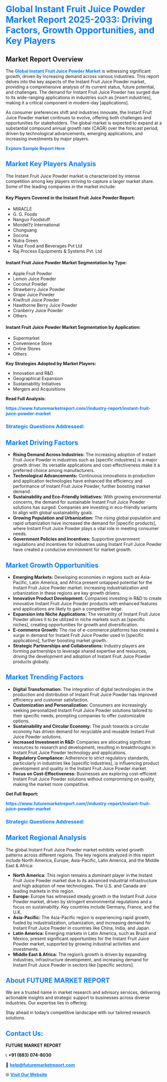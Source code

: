 <h1 style="color: #007BFF;">Global Instant Fruit Juice Powder Market Report 2025-2033: Driving Factors, Growth Opportunities, and Key Players</h1>

<section id="overview">
<h2>Market Report Overview</h2>
<p>The <a href="https://www.futuremarketreport.com//industry-report/instant-fruit-juice-powder-market" style="color: #007BFF; text-decoration: none;"><strong>Global Instant Fruit Juice Powder Market</strong></a> is witnessing significant growth, driven by increasing demand across various industries. This report delves into the key aspects of the Instant Fruit Juice Powder market, providing a comprehensive analysis of its current status, future potential, and challenges. The demand for Instant Fruit Juice Powder has surged due to its wide-ranging applications in industries such as [insert industries], making it a critical component in modern-day [applications].</p>
<p>As consumer preferences shift and industries innovate, the Instant Fruit Juice Powder market continues to evolve, offering both challenges and opportunities for stakeholders. The global market is expected to expand at a substantial compound annual growth rate (CAGR) over the forecast period, driven by technological advancements, emerging applications, and increasing investments by major players.</p>
</section>

<section id="overview">
<p><a href="https://www.futuremarketreport.com//request-sample/reportId=89182" style="color: #007BFF; text-decoration: none;"><strong>Explore Sample Report Here</strong></a></p>
</section>

<section id="key-players">
<h2 style="color: #007BFF;">Market Key Players Analysis</h2>
<p>The Instant Fruit Juice Powder market is characterized by intense competition among key players striving to capture a larger market share. Some of the leading companies in the market include:</p>
<h4>Key Players Covered in the Instant Fruit Juice Powder Report:</h4>
<ul><li>MIRACLE</li><li>G. G. Foods</li><li>Nanguo Foodstuff</li><li>Mondel?z International</li><li>Chunguang</li><li>Socona</li><li>Nutra Green</li><li>Vitaz Food and Beverages Pvt Ltd</li><li>Raj Process Equipments &amp; Systems Pvt. Ltd</li></ul>
<h4>Instant Fruit Juice Powder Market Segmentation by Type:</h4>
<ul><li>Apple Fruit Powder</li><li>Lemon Juice Powder</li><li>Coconut Powder</li><li>Strawberry Juice Powder</li><li>Grape Juice Powder</li><li>Kiwifruit Juice Powder</li><li>Hawthorne Berry Juice Powder</li><li>Cranberry Juice Powder</li><li>Others</li></ul>

<h4>Instant Fruit Juice Powder Market Segmentation by Application:</h4>
<ul><li>Supermarket</li><li>Convenience Store</li><li>Online Stores</li><li>Others</li></ul>
<p><strong>Key Strategies Adopted by Market Players:</strong></p>
<ul>
<li>Innovation and R&D</li>
<li>Geographical Expansion</li>
<li>Sustainability Initiatives</li>
<li>Mergers and Acquisitions</li>
</ul>
</section>

<section>
<p><strong>Read Full Analysis: </strong></p><a href="https://www.futuremarketreport.com//industry-report/instant-fruit-juice-powder-market" style="color: #007BFF; text-decoration: none;"><strong>https://www.futuremarketreport.com//industry-report/instant-fruit-juice-powder-market</strong></a>
<h3 style="color: #007BFF;">Strategic Questions Addressed:</h3>
</section>

<section id="driving-factors">
<h2 style="color: #007BFF;">Market Driving Factors</h2>
<ul>
<li><strong>Rising Demand Across Industries:</strong> The increasing adoption of Instant Fruit Juice Powder in industries such as [specific industries] is a major growth driver. Its versatile applications and cost-effectiveness make it a preferred choice among manufacturers.</li>
<li><strong>Technological Advancements:</strong> Continuous innovations in production and application technologies have enhanced the efficiency and performance of Instant Fruit Juice Powder, further boosting market demand.</li>
<li><strong>Sustainability and Eco-Friendly Initiatives:</strong> With growing environmental concerns, the demand for sustainable Instant Fruit Juice Powder solutions has surged. Companies are investing in eco-friendly variants to align with global sustainability goals.</li>
<li><strong>Growing Population and Urbanization:</strong> The rising global population and rapid urbanization have increased the demand for [specific products], where Instant Fruit Juice Powder plays a vital role in meeting consumer needs.</li>
<li><strong>Government Policies and Incentives:</strong> Supportive government regulations and incentives for industries using Instant Fruit Juice Powder have created a conducive environment for market growth.</li>
</ul>
</section>

<section id="growth-opportunities">
<h2 style="color: #007BFF;">Market Growth Opportunities</h2>
<ul>
<li><strong>Emerging Markets:</strong> Developing economies in regions such as Asia-Pacific, Latin America, and Africa present untapped potential for the Instant Fruit Juice Powder market. Increasing industrialization and urbanization in these regions are key growth drivers.</li>
<li><strong>Innovative Product Development:</strong> Companies investing in R&D to create innovative Instant Fruit Juice Powder products with enhanced features and applications are likely to gain a competitive edge.</li>
<li><strong>Expansion into Niche Applications:</strong> The versatility of Instant Fruit Juice Powder allows it to be utilized in niche markets such as [specific niches], creating opportunities for growth and diversification.</li>
<li><strong>E-commerce Growth:</strong> The rise of e-commerce platforms has created a surge in demand for Instant Fruit Juice Powder used in [specific applications], further boosting market growth.</li>
<li><strong>Strategic Partnerships and Collaborations:</strong> Industry players are forming partnerships to leverage shared expertise and resources, driving the development and adoption of Instant Fruit Juice Powder products globally.</li>
</ul>
</section>

<section id="trending-factors">
<h2 style="color: #007BFF;">Market Trending Factors</h2>
<ul>
<li><strong>Digital Transformation:</strong> The integration of digital technologies in the production and distribution of Instant Fruit Juice Powder has improved efficiency and customer satisfaction.</li>
<li><strong>Customization and Personalization:</strong> Consumers are increasingly seeking personalized Instant Fruit Juice Powder solutions tailored to their specific needs, prompting companies to offer customizable options.</li>
<li><strong>Sustainability and Circular Economy:</strong> The push towards a circular economy has driven demand for recyclable and reusable Instant Fruit Juice Powder solutions.</li>
<li><strong>Increased Investment in R&D:</strong> Companies are allocating significant resources to research and development, resulting in breakthroughs in Instant Fruit Juice Powder technology and applications.</li>
<li><strong>Regulatory Compliance:</strong> Adherence to strict regulatory standards, particularly in industries like [specific industries], is influencing product development and quality in the Instant Fruit Juice Powder market.</li>
<li><strong>Focus on Cost-Effectiveness:</strong> Businesses are exploring cost-efficient Instant Fruit Juice Powder solutions without compromising on quality, making the market more competitive.</li>
</ul>
</section>

<section>
<p><strong>Get Full Report: </strong></p><a href="https://www.futuremarketreport.com//industry-report/instant-fruit-juice-powder-market" style="color: #007BFF; text-decoration: none;"><strong>https://www.futuremarketreport.com//industry-report/instant-fruit-juice-powder-market</strong></a>
<h3 style="color: #007BFF;">Strategic Questions Addressed:</h3>
</section>


<section id="regional-analysis">
<h2 style="color: #007BFF;">Market Regional Analysis</h2>
<p>The global Instant Fruit Juice Powder market exhibits varied growth patterns across different regions. The key regions analyzed in this report include North America, Europe, Asia-Pacific, Latin America, and the Middle East & Africa:</p>
<ul>
<li><strong>North America:</strong> This region remains a dominant player in the Instant Fruit Juice Powder market due to its advanced industrial infrastructure and high adoption of new technologies. The U.S. and Canada are leading markets in this region.</li>
<li><strong>Europe:</strong> Europe has witnessed steady growth in the Instant Fruit Juice Powder market, driven by stringent environmental regulations and a focus on sustainability. Key countries include Germany, France, and the U.K.</li>
<li><strong>Asia-Pacific:</strong> The Asia-Pacific region is experiencing rapid growth, fueled by industrialization, urbanization, and increasing demand for Instant Fruit Juice Powder in countries like China, India, and Japan.</li>
<li><strong>Latin America:</strong> Emerging markets in Latin America, such as Brazil and Mexico, present significant opportunities for the Instant Fruit Juice Powder market, supported by growing industrial activities and investments.</li>
<li><strong>Middle East & Africa:</strong> The region’s growth is driven by expanding industries, infrastructure development, and increasing demand for Instant Fruit Juice Powder in sectors like [specific sectors].</li>
</ul>
</section>

<footer>
<h2 style="color: #007BFF;">About FUTURE MARKET REPORT</h2>
<p>We are a trusted name in market research and advisory services, delivering actionable insights and strategic support to businesses across diverse industries. Our expertise lies in offering:</p>

<p>Stay ahead in today’s competitive landscape with our tailored research solutions.</p>

<h2 style="color: #007BFF;">Contact Us:</h2>
<p><strong>FUTURE MARKET REPORT</strong></p>
<p>📞 <strong>+91 (883) 074-8030</strong></p>
<p>📧 <strong><a href="mailto:help@futuremarketreport.com" style="color: #007BFF;">help@futuremarketreport.com</a></strong></p>
<p>🌐 <strong><a href="https://www.futuremarketreport.com/" style="color: #007BFF;">Visit Our Website</a></strong></p>
</footer>